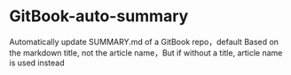 # GitBook-auto-summary
Automatically update SUMMARY.md of a GitBook repo，default Based on the markdown title, not the article name，But if without a title, article name is used instead
